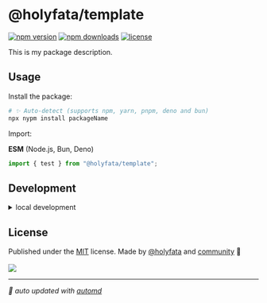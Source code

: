 # @holyfata/template

<!-- automd:badges license -->

[![npm version](https://img.shields.io/npm/v/@holyfata/template)](https://npmjs.com/package/@holyfata/template)
[![npm downloads](https://img.shields.io/npm/dm/@holyfata/template)](https://npm.chart.dev/@holyfata/template)
[![license](https://img.shields.io/github/license/holyfata-circles/template)](https://github.com/holyfata-circles/template/blob/main/LICENSE)

<!-- /automd -->

This is my package description.

## Usage

Install the package:

```sh
# ✨ Auto-detect (supports npm, yarn, pnpm, deno and bun)
npx nypm install packageName
```

Import:

<!-- automd:jsimport imports="test" -->

**ESM** (Node.js, Bun, Deno)

```js
import { test } from "@holyfata/template";
```

<!-- /automd -->

## Development

<details>

<summary>local development</summary>

- Clone this repository
- Install latest LTS version of [Node.js](https://nodejs.org/en/)
- Install dependencies using `bun install`
- Run interactive tests using `bun run dev`

</details>

## License

<!-- automd:contributors author=holyfata license=MIT -->

Published under the [MIT](https://github.com/holyfata-circles/template/blob/main/LICENSE) license.
Made by [@holyfata](https://github.com/holyfata) and [community](https://github.com/holyfata-circles/template/graphs/contributors) 💛
<br><br>
<a href="https://github.com/holyfata-circles/template/graphs/contributors">
<img src="https://contrib.rocks/image?repo=holyfata-circles/template" />
</a>

<!-- /automd -->

<!-- automd:with-automd -->

---

_🤖 auto updated with [automd](https://automd.unjs.io)_

<!-- /automd -->

